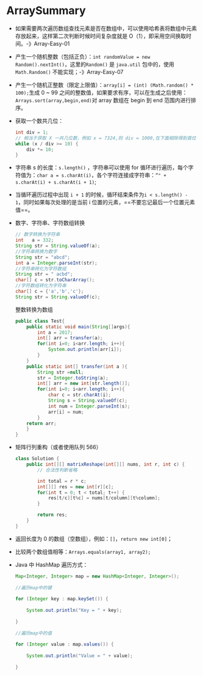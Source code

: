 # ArraySummary

- 如果需要两次遍历数组查找元素是否在数组中，可以使用哈希表将数组中元素存放起来，这样第二次判断时候时间复杂度就是 O（1），即采用空间换取时间。-》Array-Easy-01

- 产生一个随机整数（包括正负）：`int randomValue = new Random().nextInt()`，这里的`Random()` 是 `java.util` 包中的，使用 `Math.Random()` 不能实现；-》Array-Easy-07

- 产生一个随机正整数（限定上限值）：`array[i] = (int) (Math.random() * 100);`生成 0 ~ 99 之间的整数值，如果要求有序，可以在生成之后使用：`Arrays.sort(array,begin,end)`对 array 数组在 begin 到 end 范围内进行排序。

- 获取一个数共几位：

    ```java
    int div = 1;
    // 相当于获取 X 一共几位数，例如 x = 7324,则 div = 1000,在下面相除得到首位 7
    while (x / div >= 10) {
        div *= 10;
    }
    ```

- 字符串 s 的长度：`s.length()` ，字符串可以使用 for 循环进行遍历，每个字符值为：`char a = s.charAt(i)`，各个字符连接成字符串：`”" + s.charAt(i) + s.charAt(i + 1)`;

- 当循环遍历过程中出现 `i + 1` 的时候，循环结束条件为`i < s.length() - 1`，同时如果每次处理的是当前 i 位置的元素，==不要忘记最后一个位置元素值==。

- 数字、字符串、字符数组转换

    ```java
    // 数字转换为字符串
    int   a = 332;
    String str = String.valueOf(a);
    //字符串转换为数字
    String str = "abcd";
    int a = Integer.parseInt(str);
    //字符串转化为字符数组
    String str = " acbd";
    char[] c = str.toCharArray();
    //字符数组转化为字符串
    char[] c = {'a','b','c'};
    String str = String.valueOf(c);
    
    ```

    整数转换为数组

    ```java
    public class Test{
        public static void main(String[]args){
            int a = 2017;
            int[] arr = transfer(a);
            for(int i=0; i<arr.length; i++){
                System.out.println(arr[i]);
            }
        }
        public static int[] transfer(int a ){
            String str =null;
            str = Integer.toString(a);
            int[] arr = new int[str.length()];
            for(int i=0; i<arr.length; i++){
                char c = str.charAt(i);
                String s = String.valueOf(c);
                int num = Integer.parseInt(s);
                arr[i] = num;
            }
        return arr;
        }
    }
    ```

- 矩阵行列重构（或者使用队列 566）

    ```java
    class Solution {
        public int[][] matrixReshape(int[][] nums, int r, int c) {
            // 合法性判断省略
    
            int total = r * c;
            int[][] res = new int[r][c];
            for(int t = 0; t < total; t++) {
                res[t/c][t%c] = nums[t/column][t%column];
            }
    
            return res;
        }
    }
    
    ```

    

- 返回长度为 0 的数组（空数组），例如：`[]`，`return new int[0]`；

- 比较两个数组值相等：`Arrays.equals(array1, array2);`

- Java 中 HashMap 遍历方式：

    ```java
    Map<Integer, Integer> map = new HashMap<Integer, Integer>();
     
    //遍历map中的键
     
    for (Integer key : map.keySet()) {
     
        System.out.println("Key = " + key);
     
    }
     
    //遍历map中的值
     
    for (Integer value : map.values()) {
     
        System.out.println("Value = " + value);
     
    }
    ```

    